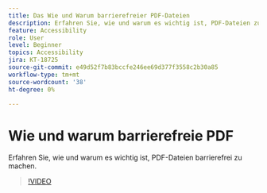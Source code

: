 ```yaml
---
title: Das Wie und Warum barrierefreier PDF-Dateien
description: Erfahren Sie, wie und warum es wichtig ist, PDF-Dateien zugänglich zu machen
feature: Accessibility
role: User
level: Beginner
topics: Accessibility
jira: KT-18725
source-git-commit: e49d52f7b83bccfe246ee69d377f3558c2b30a85
workflow-type: tm+mt
source-wordcount: '38'
ht-degree: 0%

---
```


# Wie und warum barrierefreie PDF

Erfahren Sie, wie und warum es wichtig ist, PDF-Dateien barrierefrei zu machen.

>[!VIDEO](https://video.tv.adobe.com/v/3471613?quality=12&learn=on&hidetitle=true)